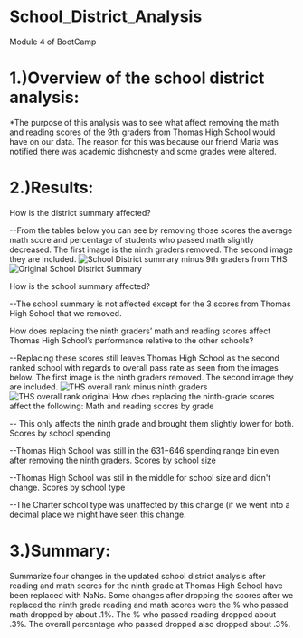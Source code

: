 # School_District_Analysis
Module 4 of BootCamp

# 1.)Overview of the school district analysis: 
  
  *The purpose of this analysis was to see what affect removing the math and reading scores of the 9th graders from Thomas High School would have on our data.  The reason   for this was because our friend Maria was notified there was academic dishonesty and some grades were altered.

# 2.)Results: 

  How is the district summary affected?
  
  --From the tables below you can see by removing those scores the average math score and percentage of students who passed math slightly decreased.  The first           image is the ninth graders removed.  The second image they are included.
  ![School District summary minus 9th graders from THS](https://user-images.githubusercontent.com/108240844/181361638-ed254e2a-9c59-4e60-a8e5-a7aa847f1598.png)
  ![Original School District Summary](https://user-images.githubusercontent.com/108240844/181361668-976d0e4c-172c-4b7b-a4f6-693d9de00fe3.png)

  How is the school summary affected?
  
  --The school summary is not affected except for the 3 scores from Thomas High School that we removed.  
  
  How does replacing the ninth graders’ math and reading scores affect Thomas High School’s performance relative to the other schools?
  
  --Replacing these scores still leaves Thomas High School as the second ranked school with regards to overall pass rate as seen from the images below.   The first       image is the ninth graders removed.  The second image they are included.
  ![THS overall rank minus ninth graders](https://user-images.githubusercontent.com/108240844/181364219-79c9fd29-1313-4861-a092-659e0cced277.png)
  ![THS overall rank original](https://user-images.githubusercontent.com/108240844/181364239-058ca8cf-176e-4e9c-8438-3b0d84da13d3.png)
  How does replacing the ninth-grade scores affect the following:
  Math and reading scores by grade
  
  -- This only affects the ninth grade and brought them slightly lower for both.
  Scores by school spending
  
  --Thomas High School was still in the $631-$646 spending range bin even after removing the ninth graders.
  Scores by school size
  
  --Thomas High School was stil in the middle for school size and didn't change.
  Scores by school type
  
  --The Charter school type was unaffected by this change (if we went into a decimal place we might have seen this change.
# 3.)Summary: 

   Summarize four changes in the updated school district analysis after reading and math scores for the ninth grade at Thomas High School have been replaced with NaNs.    Some changes after dropping the scores after we replaced the ninth grade reading and math scores were the % who passed math dropped by about .1%.  The % who passed    reading dropped about .3%.  The overall percentage who passed dropped also dropped about .3%.  
